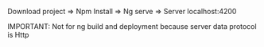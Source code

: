 Download project => Npm Install => Ng serve => Server localhost:4200

IMPORTANT: Not for ng build and deployment because server data protocol is Http
